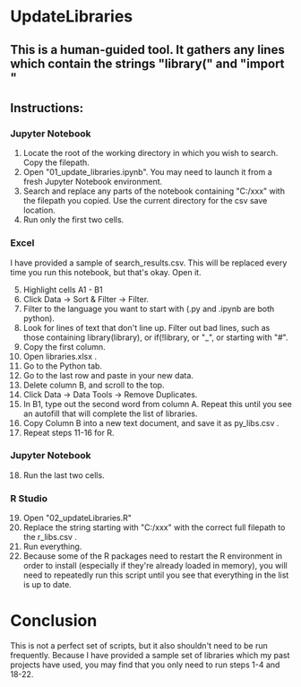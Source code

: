 # UpdateLibraries
## This is a human-guided tool.  It gathers any lines which contain the strings "library(" and "import "

## Instructions:

### Jupyter Notebook  

1. Locate the root of the working directory in which you wish to search.  Copy the filepath.  
2. Open "01_update_libraries.ipynb".  You may need to launch it from a fresh Jupyter Notebook environment.  
3. Search and replace any parts of the notebook containing "C:/xxx" with the filepath you copied.  Use the current directory for the csv save location.  
4. Run only the first two cells. 

### Excel
I have provided a sample of search_results.csv.  This will be replaced every time you run this notebook, but that's okay.  Open it.  

5. Highlight cells A1 - B1  
6. Click Data -> Sort & Filter -> Filter.  
7. Filter to the language you want to start with (.py and .ipynb are both python).  
8. Look for lines of text that don't line up.  Filter out bad lines, such as those containing library(library), or if(!library, or "_", or starting with "#".  
9. Copy the first column.  
10. Open libraries.xlsx .  
11. Go to the Python tab.  
12. Go to the last row and paste in your new data.  
13. Delete column B, and scroll to the top.  
14. Click Data -> Data Tools -> Remove Duplicates.  
15. In B1, type out the second word from column A.  Repeat this until you see an autofill that will complete the list of libraries.  
16. Copy Column B into a new text document, and save it as py_libs.csv .  
17. Repeat steps 11-16 for R.  

### Jupyter Notebook

18. Run the last two cells.

### R Studio
19. Open "02_updateLibraries.R"
20. Replace the string starting with "C:/xxx" with the correct full filepath to the r_libs.csv .
21. Run everything.
22. Because some of the R packages need to restart the R environment in order to install (especially if they're already loaded in memory), you will need to repeatedly run this script until you see that everything in the list is up to date.

#  Conclusion

This is not a perfect set of scripts, but it also shouldn't need to be run frequently.  Because I have provided a sample set of libraries which my past projects have used, you may find that you only need to run steps 1-4 and 18-22.